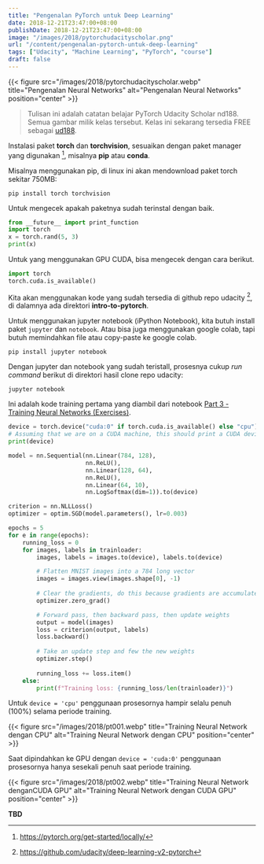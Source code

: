 ```yaml
---
title: "Pengenalan PyTorch untuk Deep Learning"
date: 2018-12-21T23:47:00+08:00
publishDate: 2018-12-21T23:47:00+08:00
image: "/images/2018/pytorchudacityscholar.png"
url: "/content/pengenalan-pytorch-untuk-deep-learning"
tags: ["Udacity", "Machine Learning", "PyTorch", "course"]
draft: false
---
```


{{< figure src="/images/2018/pytorchudacityscholar.webp" title="Pengenalan Neural Networks" alt="Pengenalan Neural Networks" position="center" >}}


> Tulisan ini adalah catatan belajar PyTorch Udacity Scholar nd188. Semua gambar milik kelas tersebut. Kelas ini sekarang tersedia FREE sebagai [ud188](https://www.udacity.com/course/deep-learning-pytorch--ud188).

Instalasi paket **torch** dan **torchvision**, sesuaikan dengan paket manager yang digunakan [^1], misalnya **pip** atau **conda**.

Misalnya menggunakan pip, di linux ini akan mendownload paket torch sekitar 750MB:

```
pip install torch torchvision
```

Untuk mengecek apakah paketnya sudah terinstal dengan baik.

```python
from __future__ import print_function
import torch
x = torch.rand(5, 3)
print(x)
```

Untuk yang menggunakan GPU CUDA, bisa mengecek dengan cara berikut.

```python
import torch
torch.cuda.is_available()
```

Kita akan menggunakan kode yang sudah tersedia di github repo udacity [^2], di dalamnya ada direktori **intro-to-pytorch**.

Untuk menggunakan jupyter notebook (iPython Notebook), kita butuh install paket `jupyter` dan `notebook`. Atau bisa juga menggunakan google colab, tapi butuh memindahkan file atau copy-paste ke google colab.

```
pip install jupyter notebook
```

Dengan jupyter dan notebook yang sudah teristall, prosesnya cukup _run command_ berikut di direktori hasil clone repo udacity:

```
jupyter notebook
```

Ini adalah kode training pertama yang diambil dari notebook [Part 3 - Training Neural Networks (Exercises)](https://github.com/udacity/deep-learning-v2-pytorch/blob/master/intro-to-pytorch/Part%203%20-%20Training%20Neural%20Networks%20(Exercises).ipynb).

```python
device = torch.device("cuda:0" if torch.cuda.is_available() else "cpu")
# Assuming that we are on a CUDA machine, this should print a CUDA device:
print(device)

model = nn.Sequential(nn.Linear(784, 128),
                      nn.ReLU(),
                      nn.Linear(128, 64),
                      nn.ReLU(),
                      nn.Linear(64, 10),
                      nn.LogSoftmax(dim=1)).to(device)

criterion = nn.NLLLoss()
optimizer = optim.SGD(model.parameters(), lr=0.003)

epochs = 5
for e in range(epochs):
    running_loss = 0
    for images, labels in trainloader:
        images, labels = images.to(device), labels.to(device)

        # Flatten MNIST images into a 784 long vector
        images = images.view(images.shape[0], -1)
    
        # Clear the gradients, do this because gradients are accumulated
        optimizer.zero_grad()

        # Forward pass, then backward pass, then update weights
        output = model(images)
        loss = criterion(output, labels)
        loss.backward()
        
        # Take an update step and few the new weights
        optimizer.step()
        
        running_loss += loss.item()
    else:
        print(f"Training loss: {running_loss/len(trainloader)}")
```

Untuk `device = 'cpu'` penggunaan prosesornya hampir selalu penuh (100%) selama periode training.

{{< figure src="/images/2018/pt001.webp" title="Training Neural Network dengan CPU" alt="Training Neural Network dengan CPU" position="center" >}}

Saat dipindahkan ke GPU dengan `device = 'cuda:0'` penggunaan prosesornya hanya sesekali penuh saat periode training.

{{< figure src="/images/2018/pt002.webp" title="Training Neural Network denganCUDA GPU" alt="Training Neural Network dengan CUDA GPU" position="center" >}}



**TBD**

[^1]: https://pytorch.org/get-started/locally/

[^2]: https://github.com/udacity/deep-learning-v2-pytorch

